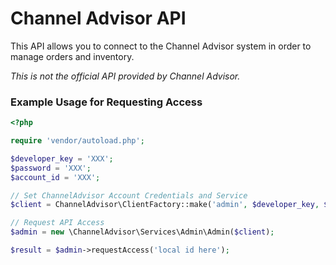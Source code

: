 # Channel Advisor API
This API allows you to connect to the Channel Advisor system in order to manage orders and inventory.

*This is not the official API provided by Channel Advisor.*

### Example Usage for Requesting Access
```php
<?php

require 'vendor/autoload.php';

$developer_key = 'XXX';
$password = 'XXX';
$account_id = 'XXX';

// Set ChannelAdvisor Account Credentials and Service
$client = ChannelAdvisor\ClientFactory::make('admin', $developer_key, $password, $account_id);

// Request API Access
$admin = new \ChannelAdvisor\Services\Admin\Admin($client);

$result = $admin->requestAccess('local id here');
```